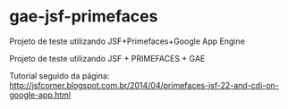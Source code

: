 # gae-jsf-primefaces
Projeto de teste utilizando JSF+Primefaces+Google App Engine

Projeto de teste utilizando JSF + PRIMEFACES + GAE


Tutorial seguido da página: http://jsfcorner.blogspot.com.br/2014/04/primefaces-jsf-22-and-cdi-on-google-app.html 
